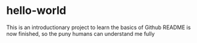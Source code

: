 # hello-world
This is an introductionary project to learn the basics of Github
README is now finished, so the puny humans can understand me fully
